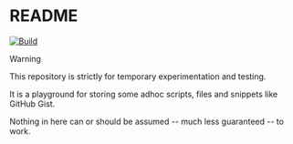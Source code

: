 # README

[![Build](https://github.com/gyk4j/tmp/actions/workflows/pages/pages-build-deployment/badge.svg)](https://github.com/gyk4j/tmp/actions/workflows/pages/pages-build-deployment)

> [!WARNING]
> This repository is strictly for temporary experimentation and testing.  
> 
> It is a playground for storing some adhoc scripts, files and snippets like
> GitHub Gist.   
> 
> Nothing in here can or should be assumed -- much less guaranteed -- to 
> work.  

 


